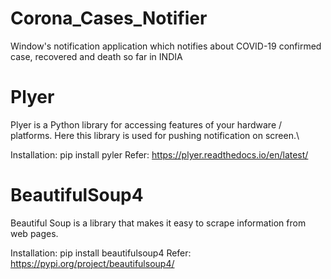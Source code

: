 # Corona_Cases_Notifier
Window's notification application which notifies about COVID-19 confirmed case, recovered and death so far in INDIA

# Plyer
Plyer is a Python library for accessing features of your hardware / platforms. Here this library is used for pushing notification on screen.\
  
  Installation: pip install pyler
  Refer: https://plyer.readthedocs.io/en/latest/

# BeautifulSoup4
 
Beautiful Soup is a library that makes it easy to scrape information from web pages.
    
   Installation: pip install beautifulsoup4
   Refer: https://pypi.org/project/beautifulsoup4/
  

   
